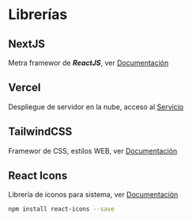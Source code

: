 # Librerías

## NextJS

Metra framewor de ***ReactJS***, ver [Documentación](https://nextjs.org/)

## Vercel

Despliegue de servidor en la nube, acceso al [Servicio](https://vercel.com/new/clone?utm_source=next-site&utm_medium=banner&b=main&s=https%3A%2F%2Fgithub.com%2Fvercel%2Fvercel%2Ftree%2Fmain%2Fexamples%2Fnextjs&showOptionalTeamCreation=false&template=nextjs&teamCreateStatus=hidden&utm_campaign=home)

## TailwindCSS 

Framewor de CSS, estilos WEB, ver [Documentación](https://tailwindcss.com/docs/installation)

## React Icons

Librería de iconos para sistema, ver [Documentación](https://react-icons.github.io/react-icons/)

```bash
npm install react-icons --save
```